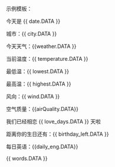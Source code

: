 示例模板：


今天是 {{ date.DATA }}

城市：{{ city.DATA }}

今天天气：{{weather.DATA }}

当前温度：{{ temperature.DATA }}

最低温：{{ lowest.DATA }}

最高温：{{ highest.DATA }}

风向：{{ wind.DATA }}

空气质量：{{airQuality.DATA}}

我们已经相恋 {{ love_days.DATA }} 天啦

距离你的生日还有：{{ birthday_left.DATA }} 

每日英语：{{daily_eng.DATA}}

{{ words.DATA }}
